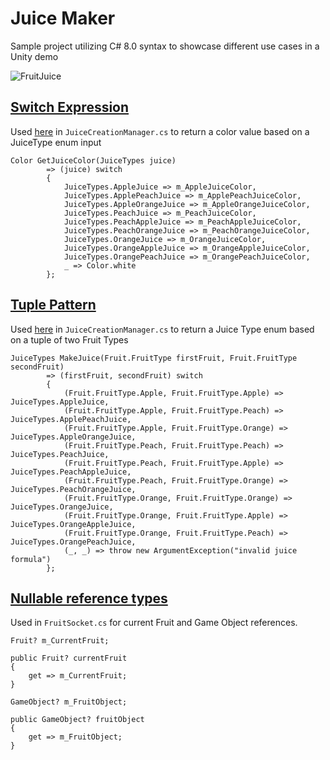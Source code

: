 # Juice Maker
Sample project utilizing C# 8.0 syntax to showcase different use cases in a Unity demo

![FruitJuice](https://user-images.githubusercontent.com/2120584/115343688-2b94be00-a161-11eb-9f56-00bb15798aed.JPG)

## [Switch Expression](https://docs.microsoft.com/en-us/dotnet/csharp/whats-new/csharp-8#switch-expressions)
Used [here](https://github.com/DanMillerDev/CSharp8_JuiceMaker/blob/main/Assets/Scripts/JuiceCreationManager.cs#L108-L121) in `JuiceCreationManager.cs` to return a color value based on a JuiceType enum input 

```    
Color GetJuiceColor(JuiceTypes juice) 
        => (juice) switch
        {
            JuiceTypes.AppleJuice => m_AppleJuiceColor,
            JuiceTypes.ApplePeachJuice => m_ApplePeachJuiceColor,
            JuiceTypes.AppleOrangeJuice => m_AppleOrangeJuiceColor,
            JuiceTypes.PeachJuice => m_PeachJuiceColor,
            JuiceTypes.PeachAppleJuice => m_PeachAppleJuiceColor,
            JuiceTypes.PeachOrangeJuice => m_PeachOrangeJuiceColor,
            JuiceTypes.OrangeJuice => m_OrangeJuiceColor,
            JuiceTypes.OrangeAppleJuice => m_OrangeAppleJuiceColor,
            JuiceTypes.OrangePeachJuice => m_OrangePeachJuiceColor,
            _ => Color.white
        };
```

## [Tuple Pattern](https://docs.microsoft.com/en-us/dotnet/csharp/whats-new/csharp-8#tuple-patterns)
Used [here](https://github.com/DanMillerDev/CSharp8_JuiceMaker/blob/main/Assets/Scripts/JuiceCreationManager.cs#L93-L106) in `JuiceCreationManager.cs` to return a Juice Type enum based on a tuple of two Fruit Types

```
JuiceTypes MakeJuice(Fruit.FruitType firstFruit, Fruit.FruitType secondFruit)
        => (firstFruit, secondFruit) switch
        {
            (Fruit.FruitType.Apple, Fruit.FruitType.Apple) => JuiceTypes.AppleJuice,
            (Fruit.FruitType.Apple, Fruit.FruitType.Peach) => JuiceTypes.ApplePeachJuice,
            (Fruit.FruitType.Apple, Fruit.FruitType.Orange) => JuiceTypes.AppleOrangeJuice,
            (Fruit.FruitType.Peach, Fruit.FruitType.Peach) => JuiceTypes.PeachJuice,
            (Fruit.FruitType.Peach, Fruit.FruitType.Apple) => JuiceTypes.PeachAppleJuice,
            (Fruit.FruitType.Peach, Fruit.FruitType.Orange) => JuiceTypes.PeachOrangeJuice,
            (Fruit.FruitType.Orange, Fruit.FruitType.Orange) => JuiceTypes.OrangeJuice,
            (Fruit.FruitType.Orange, Fruit.FruitType.Apple) => JuiceTypes.OrangeAppleJuice,
            (Fruit.FruitType.Orange, Fruit.FruitType.Peach) => JuiceTypes.OrangePeachJuice,
            (_, _) => throw new ArgumentException("invalid juice formula")
        };
```

## [Nullable reference types](https://docs.microsoft.com/en-us/dotnet/csharp/whats-new/csharp-8#nullable-reference-types)
Used in `FruitSocket.cs` for current Fruit and Game Object references. 

```
Fruit? m_CurrentFruit;

public Fruit? currentFruit
{
    get => m_CurrentFruit;
}

GameObject? m_FruitObject;

public GameObject? fruitObject
{
    get => m_FruitObject;
}
```
